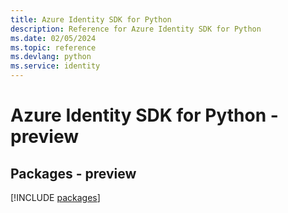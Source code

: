 ```yaml
---
title: Azure Identity SDK for Python
description: Reference for Azure Identity SDK for Python
ms.date: 02/05/2024
ms.topic: reference
ms.devlang: python
ms.service: identity
---
```

# Azure Identity SDK for Python - preview
## Packages - preview
[!INCLUDE [packages](identity-index.md)]